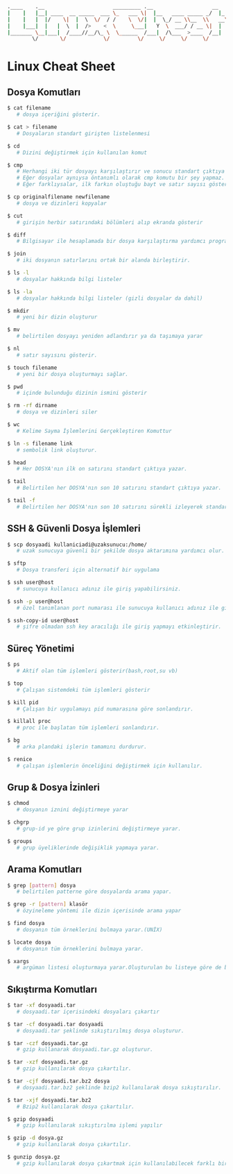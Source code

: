 ```bash
.____    .__                      _________ .__                   __      _________.__                   __
|    |   |__| ____  __ _____  ___ \_   ___ \|  |__   ____ _____ _/  |_   /   _____/|  |__   ____   _____/  |_
|    |   |  |/    \|  |  \  \/  / /    \  \/|  |  \_/ __ \\__  \\   __\  \_____  \ |  |  \_/ __ \_/ __ \   __\
|    |___|  |   |  \  |  />    <  \     \___|   Y  \  ___/ / __ \|  |    /        \|   Y  \  ___/\  ___/|  |
|_______ \__|___|  /____//__/\_ \  \______  /___|  /\___  >____  /__|   /_______  /|___|  /\___  >\___  >__|
        \/       \/            \/         \/     \/     \/     \/               \/      \/     \/     \/

```

[comment]: <> (LinuxCheatSheet yazisi kaldirilsa daha mi iyi olur?)

# Linux Cheat Sheet

## Dosya Komutları

```bash
$ cat filename
   # dosya içeriğini gösterir.
```

```bash
$ cat > filename
   # Dosyaların standart girişten listelenmesi
```

```bash
$ cd
   # Dizini değiştirmek için kullanılan komut
```

```bash
$ cmp
   # Herhangi iki tür dosyayı karşılaştırır ve sonucu standart çıktıya yazar.
   # Eğer dosyalar aynıysa öntanımlı olarak cmp komutu bir şey yapmaz.
   # Eğer farklıysalar, ilk farkın oluştuğu bayt ve satır sayısı gösterilir.
```

```bash
$ cp originalfilename newfilename
   # dosya ve dizinleri kopyalar
```

```bash
$ cut
   # girişin herbir satırındaki bölümleri alıp ekranda gösterir
```

```bash
$ diff
   # Bilgisayar ile hesaplamada bir dosya karşılaştırma yardımcı programıdır ve iki dosya arasındaki farkları bulmaya yarar.
```

```bash
$ join
   # iki dosyanın satırlarını ortak bir alanda birleştirir.
```

```bash
$ ls -l
   # dosyalar hakkında bilgi listeler
```

```bash
$ ls -la
   # dosyalar hakkında bilgi listeler (gizli dosyalar da dahil)
```

```bash
$ mkdir
   # yeni bir dizin oluşturur
```

```bash
$ mv
   # belirtilen dosyayı yeniden adlandırır ya da taşımaya yarar
```

```bash
$ nl
   # satır sayısını gösterir.
```

```bash
$ touch filename
   # yeni bir dosya oluşturmayı sağlar.
```

```bash
$ pwd
   # içinde bulunduğu dizinin ismini gösterir
```

```bash
$ rm -rf dirname
   # dosya ve dizinleri siler
```

```bash
$ wc
   # Kelime Sayma İşlemlerini Gerçekleştiren Komuttur
```

```bash
$ ln -s filename link
   # sembolik link oluşturur.
```

```bash
$ head
   # Her DOSYA'nın ilk on satırını standart çıktıya yazar.
```

```bash
$ tail
   # Belirtilen her DOSYA'nın son 10 satırını standart çıktıya yazar.
```

```bash
$ tail -f
   # Belirtilen her DOSYA'nın son 10 satırını sürekli izleyerek standart çıktıya yazar.
```

## SSH & Güvenli Dosya İşlemleri

```bash
$ scp dosyaadi kullaniciadi@uzaksunucu:/home/
   # uzak sunucuya güvenli bir şekilde dosya aktarımına yardımcı olur.
```

```bash
$ sftp
   # Dosya transferi için alternatif bir uygulama
```

```bash
$ ssh user@host
   # sunucuya kullanıcı adınız ile giriş yapabilirsiniz.
```

```bash
$ ssh -p user@host
   # özel tanımlanan port numarası ile sunucuya kullanıcı adınız ile giriş yapabilirsiniz.
```

```bash
$ ssh-copy-id user@host
   # şifre olmadan ssh key aracılığı ile giriş yapmayı etkinleştirir.
```

## Süreç Yönetimi

```bash
$ ps
   # Aktif olan tüm işlemleri gösterir(bash,root,su vb)
```

```bash
$ top
   # Çalışan sistemdeki tüm işlemleri gösterir
```

```bash
$ kill pid
   # Çalışan bir uygulamayı pid numarasına göre sonlandırır.
```

```bash
$ killall proc
   # proc ile başlatan tüm işlemleri sonlandırır.
```

```bash
$ bg
   # arka plandaki işlerin tamamını durdurur.
```

```bash
$ renice
   # çalışan işlemlerin önceliğini değiştirmek için kullanılır.
```

## Grup & Dosya İzinleri

```bash
$ chmod
   # dosyanın iznini değiştirmeye yarar
```

```bash
$ chgrp
   # grup-id ye göre grup izinlerini değiştirmeye yarar.
```

```bash
$ groups
   # grup üyeliklerinde değişiklik yapmaya yarar.
```

## Arama Komutları

```bash
$ grep [pattern] dosya
   # belirtilen patterne göre dosyalarda arama yapar.
```

```bash
$ grep -r [pattern] klasör
   # özyineleme yöntemi ile dizin içerisinde arama yapar
```

```bash
$ find dosya
   # dosyanın tüm örneklerini bulmaya yarar.(UNİX)
```

```bash
$ locate dosya
   # dosyanın tüm örneklerini bulmaya yarar.
```

```bash
$ xargs
   # argüman listesi oluşturmaya yarar.Oluşturulan bu listeye göre de başka komutlar tetikler
```

## Sıkıştırma Komutları

```bash
$ tar -xf dosyaadi.tar
   # dosyaadi.tar içerisindeki dosyaları çıkartır
```

```bash
$ tar -cf dosyaadi.tar dosyaadi
   # dosyaadi.tar şeklinde sıkıştırılmış dosya oluşturur.
```

```bash
$ tar -czf dosyaadi.tar.gz
   # gzip kullanarak dosyaadi.tar.gz oluşturur.
```

```bash
$ tar -xzf dosyaadi.tar.gz
   # gzip kullanılarak dosya çıkartılır.
```

```bash
$ tar -cjf dosyaadi.tar.bz2 dosya
   # dosyaadi.tar.bz2 şeklinde bzip2 kullanılarak dosya sıkıştırılır.
```

```bash
$ tar -xjf dosyaadi.tar.bz2
   # Bzip2 kullanılarak dosya çıkartılır.
```

```bash
$ gzip dosyaadi
   # gzip kullanılarak sıkıştırılma işlemi yapılır
```

```bash
$ gzip -d dosya.gz
   # gzip kullanılarak dosya çıkartılır.
```

```bash
$ gunzip dosya.gz
   # gzip kullanılarak dosya çıkartmak için kullanılabilecek farklı bir yöntemdir.
```
